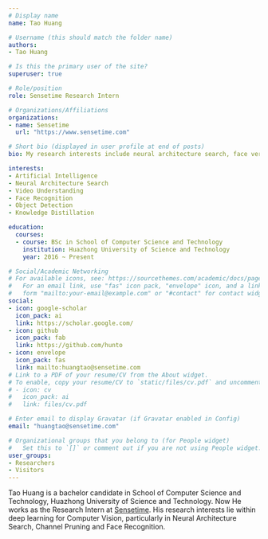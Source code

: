 ```yaml
---
# Display name
name: Tao Huang

# Username (this should match the folder name)
authors:
- Tao Huang

# Is this the primary user of the site?
superuser: true

# Role/position
role: Sensetime Research Intern

# Organizations/Affiliations
organizations:
- name: Sensetime
  url: "https://www.sensetime.com"

# Short bio (displayed in user profile at end of posts)
bio: My research interests include neural architecture search, face verification, video understanding.

interests:
- Artificial Intelligence
- Neural Architecture Search
- Video Understanding
- Face Recognition
- Object Detection
- Knowledge Distillation

education:
  courses:
  - course: BSc in School of Computer Science and Technology
    institution: Huazhong University of Science and Technology
    year: 2016 ~ Present

# Social/Academic Networking
# For available icons, see: https://sourcethemes.com/academic/docs/page-builder/#icons
#   For an email link, use "fas" icon pack, "envelope" icon, and a link in the
#   form "mailto:your-email@example.com" or "#contact" for contact widget.
social:
- icon: google-scholar
  icon_pack: ai
  link: https://scholar.google.com/
- icon: github
  icon_pack: fab
  link: https://github.com/hunto
- icon: envelope
  icon_pack: fas
  link: mailto:huangtao@sensetime.com
# Link to a PDF of your resume/CV from the About widget.
# To enable, copy your resume/CV to `static/files/cv.pdf` and uncomment the lines below.
# - icon: cv
#   icon_pack: ai
#   link: files/cv.pdf

# Enter email to display Gravatar (if Gravatar enabled in Config)
email: "huangtao@sensetime.com"

# Organizational groups that you belong to (for People widget)
#   Set this to `[]` or comment out if you are not using People widget.
user_groups:
- Researchers
- Visitors
---
```


Tao Huang is a bachelor candidate in School of Computer Science and Technology, Huazhong University of Science and Technology. Now He works as the Research Intern at [Sensetime](https://www.sensetime.com). His research interests lie within deep learning for Computer Vision, particularly in Neural Architecture Search, Channel Pruning and Face Recognition. 
